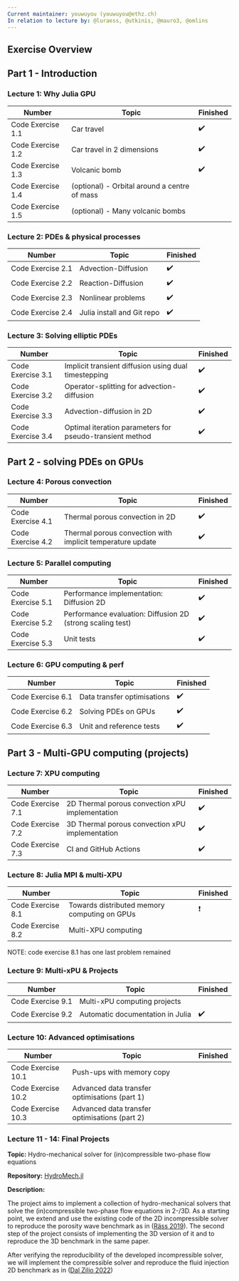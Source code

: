 ```yaml
---
Current maintainer: youwuyou (youwuyou@ethz.ch)
In relation to lecture by: @luraess, @utkinis, @mauro3, @omlins
---
```


## **Exercise Overview**

## Part 1 - Introduction


### Lecture 1: Why Julia GPU

| Number | Topic | Finished |
| --- | --- | --- |
| Code Exercise 1.1 | Car travel | :heavy_check_mark: |
| Code Exercise 1.2 | Car travel in 2 dimensions | :heavy_check_mark: |
| Code Exercise 1.3 | Volcanic bomb | :heavy_check_mark: |
| Code Exercise 1.4 | (optional) - Orbital around a centre of mass |  |
| Code Exercise 1.5 | (optional) - Many volcanic bombs |  |



### Lecture 2: PDEs & physical processes

| Number | Topic | Finished |
| --- | --- | --- |
| Code Exercise 2.1 | Advection-Diffusion | :heavy_check_mark: |
| Code Exercise 2.2 | Reaction-Diffusion | :heavy_check_mark: |
| Code Exercise 2.3 | Nonlinear problems | :heavy_check_mark: |
| Code Exercise 2.4 | Julia install and Git repo | :heavy_check_mark: |


### Lecture 3: Solving elliptic PDEs

| Number | Topic | Finished |
| --- | --- | --- |
| Code Exercise 3.1 | Implicit transient diffusion using dual timestepping | :heavy_check_mark: |
| Code Exercise 3.2 | Operator-splitting for advection-diffusion | :heavy_check_mark: |
| Code Exercise 3.3 | Advection-diffusion in 2D | :heavy_check_mark: |
| Code Exercise 3.4 | Optimal iteration parameters for pseudo-transient method | :heavy_check_mark: |




## Part 2 - solving PDEs on GPUs


### Lecture 4: Porous convection

| Number | Topic | Finished |
| --- | --- | --- |
| Code Exercise 4.1 | Thermal porous convection in 2D | :heavy_check_mark: |
| Code Exercise 4.2 | Thermal porous convection with implicit temperature update | :heavy_check_mark: |


### Lecture 5: Parallel computing

| Number | Topic | Finished |
| --- | --- | --- |
| Code Exercise 5.1 | Performance implementation: Diffusion 2D | :heavy_check_mark: |
| Code Exercise 5.2 | Performance evaluation: Diffusion 2D (strong scaling test)  | :heavy_check_mark: |
| Code Exercise 5.3 | Unit tests | :heavy_check_mark: |

### Lecture 6: GPU computing & perf

| Number | Topic | Finished |
| --- | --- | --- |
| Code Exercise 6.1 | Data transfer optimisations | :heavy_check_mark: |
| Code Exercise 6.2 | Solving PDEs on GPUs | :heavy_check_mark: |
| Code Exercise 6.3 | Unit and reference tests | :heavy_check_mark: |







## Part 3 - Multi-GPU computing (projects)

### Lecture 7: XPU computing

| Number | Topic | Finished |
| --- | --- | --- |
| Code Exercise 7.1 | 2D Thermal porous convection xPU implementation | :heavy_check_mark: |
| Code Exercise 7.2 | 3D Thermal porous convection xPU implementation | :heavy_check_mark: |
| Code Exercise 7.3 | CI and GitHub Actions | :heavy_check_mark: |


### Lecture 8: Julia MPI & multi-XPU

| Number | Topic | Finished |
| --- | --- | --- |
| Code Exercise 8.1 | Towards distributed memory computing on GPUs | :heavy_exclamation_mark: |
| Code Exercise 8.2 | Multi-XPU computing |  |

NOTE: code exercise 8.1 has one last problem remained

### Lecture 9: Multi-xPU & Projects

| Number | Topic | Finished |
| --- | --- | --- |
| Code Exercise 9.1 | Multi-xPU computing projects |  |
| Code Exercise 9.2 | Automatic documentation in Julia | :heavy_check_mark: |



### Lecture 10: Advanced optimisations

| Number | Topic | Finished |
| --- | --- | --- |
| Code Exercise 10.1 | Push-ups with memory copy |  |
| Code Exercise 10.2 | Advanced data transfer optimisations (part 1) |  |
| Code Exercise 10.3 | Advanced data transfer optimisations (part 2) |  |


### Lecture 11 - 14: Final Projects

**Topic:** Hydro-mechanical solver for (in)compressible two-phase flow equations

**Repository:**  [HydroMech.jl](https://github.com/youwuyou/HydroMech.jl)

**Description:** 

The project aims to implement a collection of hydro-mechanical solvers that solve the (in)compressible two-phase flow equations in 2-/3D. As a starting point, we extend and use the existing code of the 2D incompressible solver to reproduce the porosity wave benchmark as in ([Räss 2019](https://doi.org/10.1093/gji/ggz239)). The second step of the project consists of implementing the 3D version of it and to reproduce the 3D benchmark in the same paper.

After verifying the reproducibility of the developed incompressible solver, we will implement the compressible solver and reproduce the fluid injection 2D benchmark as in ([Dal Zilio 2022](https://doi.org/10.1016/j.tecto.2022.229516))
